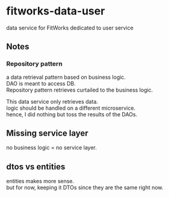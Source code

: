 # fitworks-data-user
data service for FitWorks dedicated to user service

## Notes

### Repository pattern
a data retrieval pattern based on business logic.  
DAO is meant to access DB.  
Repository pattern retrieves curtailed to the business logic.  

This data service only retrieves data.  
logic should be handled on a different microservice.  
hence, I did nothing but toss the results of the DAOs.  

## Missing service layer
no business logic = no service layer.  

## dtos vs entities
entities makes more sense.  
but for now, keeping it DTOs since they are the same right now.  
